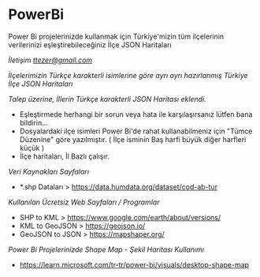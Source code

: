 # PowerBi
Power Bi projelerinizde kullanmak için Türkiye'mizin tüm ilçelerinin verilerinizi eşleştirebileceğiniz İlçe JSON Haritaları

*İletişim
ttezer@gmail.com*

*İlçelerimizin Türkçe karakterli isimlerine göre ayrı ayrı hazırlanmış Türkiye İlçe JSON Haritaları*

*Talep üzerine, İllerin Türkçe karakterli JSON Haritası eklendi.*

- Eşleştirmede herhangi bir sorun veya hata ile karşılaşırsanız lütfen bana bildirin...
- Dosyalardaki ilçe isimleri Power Bi'de rahat kullanabilmeniz için "Tümce Düzenine" göre yazılmıştır. ( İlçe isminin Baş harfi büyük diğer harfleri küçük )
- İlçe haritaları, İl Bazlı çalışır.





*Veri Kaynakları Sayfaları* 
 - *.shp Dataları > https://data.humdata.org/dataset/cod-ab-tur

*Kullanılan Ücretsiz Web Sayfaları / Programlar*

 - SHP to KML > https://www.google.com/earth/about/versions/
 - KML to    GeoJSON > https://geojson.io/
 - GeoJSON to JSON >    https://mapshaper.org/

*Power Bi Projelerinizde Shape Map - Şekil Haritası Kullanımı*

 - https://learn.microsoft.com/tr-tr/power-bi/visuals/desktop-shape-map
